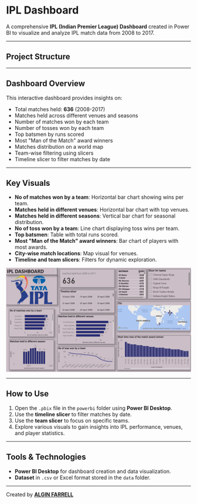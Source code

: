 # IPL Dashboard

A comprehensive **IPL (Indian Premier League) Dashboard** created in Power BI to visualize and analyze IPL match data from 2008 to 2017.

---

## Project Structure


---

## Dashboard Overview

This interactive dashboard provides insights on:

- Total matches held: **636** (2008-2017)
- Matches held across different venues and seasons
- Number of matches won by each team
- Number of tosses won by each team
- Top batsmen by runs scored
- Most "Man of the Match" award winners
- Matches distribution on a world map
- Team-wise filtering using slicers
- Timeline slicer to filter matches by date

---

## Key Visuals

- **No of matches won by a team**: Horizontal bar chart showing wins per team.
- **Matches held in different venues**: Horizontal bar chart with top venues.
- **Matches held in different seasons**: Vertical bar chart for seasonal distribution.
- **No of toss won by a team**: Line chart displaying toss wins per team.
- **Top batsmen**: Table with total runs scored.
- **Most "Man of the Match" award winners**: Bar chart of players with most awards.
- **City-wise match locations**: Map visual for venues.
- **Timeline and team slicers**: Filters for dynamic exploration.

![Dashboard Preview](reports/Screenshot%20(29).png)

---

## How to Use

1. Open the `.pbix` file in the `powerbi` folder using **Power BI Desktop**.
2. Use the **timeline slicer** to filter matches by date.
3. Use the **team slicer** to focus on specific teams.
4. Explore various visuals to gain insights into IPL performance, venues, and player statistics.

---

## Tools & Technologies

- **Power BI Desktop** for dashboard creation and data visualization.
- **Dataset** in `.csv` or Excel format stored in the `data` folder.

---
 Created by **[ALGIN FARRELL](https://www.linkedin.com/in/algin-farrell-16681432b)**  


